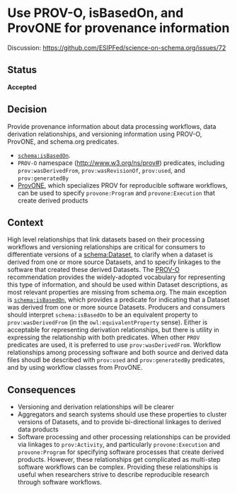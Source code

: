 # Use PROV-O, isBasedOn, and ProvONE for provenance information

Discussion: https://github.com/ESIPFed/science-on-schema.org/issues/72

## Status ##

__Accepted__

## Decision ##

Provide provenance information about data processing workflows, data derivation relationships, and versioning information using PROV-O, ProvONE, and schema.org predicates.

- [`schema:isBasedOn`](https://schema.org/isBasedOn).
- `PROV-O` namespace (http://www.w3.org/ns/prov#) predicates, including `prov:wasDerivedFrom`, `prov:wasRevisionOf`, `prov:used`, and `prov:generatedBy`
- [ProvONE](https://purl.dataone.org/provone-v1-dev), which specializes PROV for reproducible software workflows, can be used to specify `provone:Program` and `provone:Execution` that create derived products

## Context ##
High level relationships that link datasets based on their processing workflows and versioning relationships are critical for consumers to differentiate versions of a [schema:Dataset](https://schema.org/Dataset), to clarify when a dataset is derived from one or more source Datasets, and to specify linkages to the software that created these derived Datasets. The [PROV-O](https://www.w3.org/TR/prov-o/) recommendation provides the widely-adopted vocabulary for representing this type of information, and should be used within Dataset descriptions, as most relevant properties are missing from schema.org. The main exception is [`schema:isBasedOn`](https://schema.org/isBasedOn), which provides a predicate for indicating that a Dataset was derived from one or more source Datasets. Producers and consumers should interpret `schema:isBasedOn` to be an equivalent property to `prov:wasDerivedFrom` (in the `owl:equivalentProperty` sense). Either is acceptable for representing derivation relationships, but there is utility in expressing the relationship with both predicates. When other `PROV` predicates are used, it is preferred to use `prov:wasDerivedFrom`. Workflow relationships among processing software and both source and derived data files shoudl be described with `prov:used` and `prov:generatedBy` predicates, and by using workflow classes from ProvONE.

## Consequences ##

- Versioning and derivation relationships will be clearer
- Aggregators and search systems should use these properties to cluster versions of Datasets, and to provide bi-directional linkages to derived data products
- Software processing and other processing relationships can be provided via linkages to `prov:Activity`, and particularly `provone:Execution` and `provone:Program` for specifying software processes that create derived products. However, these relationships get complicated as multi-step software workflows can be complex. Providing these relationships is useful when researchers strive to describe reproducible research through software workflows.

